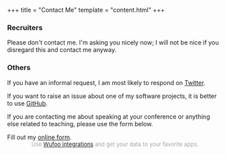 +++
title = "Contact Me"
template = "content.html"
+++

### Recruiters

Please don't contact me. I'm asking you nicely now; I will not be nice if you
disregard this and contact me anyway.

### Others

If you have an informal request, I am most likely to respond on
[Twitter](https://twitter.com/bodil).

If you want to raise an issue about one of my software projects, it is better to
use [GitHub](https://github.com/bodil).

If you are contacting me about speaking at your conference or anything else
related to teaching, please use the form below.

<div id="wufoo-zp6eg9l10yls0i">
Fill out my <a href="https://wtfbodil.wufoo.com/forms/zp6eg9l10yls0i">online form</a>.
</div>
<div id="wuf-adv" style="font-family:inherit;font-size: small;color:#a7a7a7;text-align:center;display:block;">Use <a href="http://www.wufoo.com/partners/">Wufoo integrations</a> and get your data to your favorite apps.</div>
<script type="text/javascript">var zp6eg9l10yls0i;(function(d, t) {
var s = d.createElement(t), options = {
'userName':'wtfbodil',
'formHash':'zp6eg9l10yls0i',
'autoResize':true,
'height':'557',
'async':true,
'host':'wufoo.com',
'header':'show',
'ssl':true};
s.src = ('https:' == d.location.protocol ? 'https://' : 'http://') + 'www.wufoo.com/scripts/embed/form.js';
s.onload = s.onreadystatechange = function() {
var rs = this.readyState; if (rs) if (rs != 'complete') if (rs != 'loaded') return;
try { zp6eg9l10yls0i = new WufooForm();zp6eg9l10yls0i.initialize(options);zp6eg9l10yls0i.display(); } catch (e) {}};
var scr = d.getElementsByTagName(t)[0], par = scr.parentNode; par.insertBefore(s, scr);
})(document, 'script');</script>
